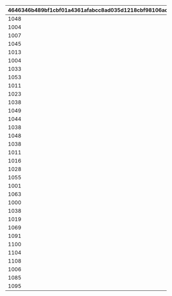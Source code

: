 |4646346b489bf1cbf01a4361afabcc8ad035d1218cbf98106adedae943a5a71e|bcbbbb2f83a4d6f3e2b986deaa7aabbb9ff8c851d550042eea696caf6673ed7b|05c4e0f7387f3f54abff905fecfff544d800637785693bb166b92b43c72f75aa|1b5919f31c44ddb125545243821b71bbc58c7b4fc1ed5d0f5c9224b933cb7bf7|efa4b7f899a69e15a759a63dd7aa6febc1de44f9087b31b00e27c0569c41b786|
| --- | --- | --- | --- | --- |
|1048|1045|1|1037|1025|
|1004|1006|2|1062|1003|
|1007|1006|3|1029|1003|
|1045|1062|4|1025|1047|
|1013|1022|5|1003|1043|
|1004|1019|6|1048|1006|
|1033|1003|7|1037|1062|
|1053|1059|8|1050|1056|
|1011|1034|9|1030|1001|
|1023|1026|10|1046|1063|
|1038|1044|11|1014|1020|
|1049|1040|12|1008|1017|
|1044|1020|13|1017|1023|
|1038|1020|14|1001|1017|
|1048|1008|15|1036|1030|
|1038|1011|16|1004|1044|
|1011|1022|17|1005|1043|
|1016|1047|18|1042|1046|
|1028|1063|19|1041|1014|
|1055|1058|20|1061|1052|
|1001|1024|21|1031|1025|
|1063|1005|22|1064|1024|
|1000|1044|23|1066|1040|
|1038|1010|24|1076|1000|
|1019|1043|25|1077|1003|
|1069|1068|26|1071|1070|
|1091|1090|27|1089|1092|
|1100|1099|28|1097|1098|
|1104|1103|29|1101|1102|
|1108|1107|30|1105|1106|
|1006|1021|31|1083|1012|
|1085|1084|32|1086|1087|
|1095|1096|33|1093|1094|